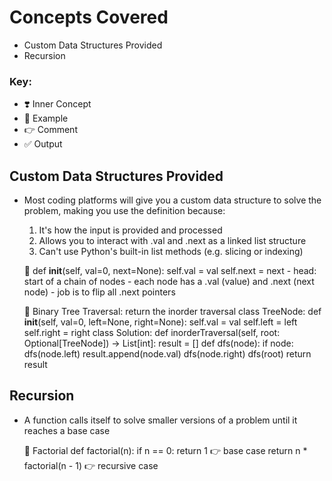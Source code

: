 # Concepts Covered

- Custom Data Structures Provided
- Recursion

### Key:
- ❣️ Inner Concept
- 🦋 Example
- 👉 Comment
- ✅ Output


## Custom Data Structures Provided
- Most coding platforms will give you a custom data structure to solve the problem, making you use the definition because:
    1. It's how the input is provided and processed
    2. Allows you to interact with .val and .next as a linked list structure
    3. Can't use Python's built-in list methods (e.g. slicing or indexing)

    🦋 def __init__(self, val=0, next=None):
        self.val = val
        self.next = next
        - head: start of a chain of nodes
        - each node has a .val (value) and .next (next node)
        - job is to flip all .next pointers

    🦋 Binary Tree Traversal: return the inorder traversal
    class TreeNode:
        def __init__(self, val=0, left=None, right=None):
            self.val = val
            self.left = left
            self.right = right
        class Solution:
            def inorderTraversal(self, root: Optional[TreeNode]) -> List[int]:
                result = []
                def dfs(node):
                    if node:
                        dfs(node.left)
                        result.append(node.val)
                        dfs(node.right)
                    dfs(root)
                return result

## Recursion
- A function calls itself to solve smaller versions of a problem until it reaches a base case

    🦋 Factorial
    def factorial(n):
        if n == 0:
            return 1 👉 base case
        return n * factorial(n - 1) 👉 recursive case